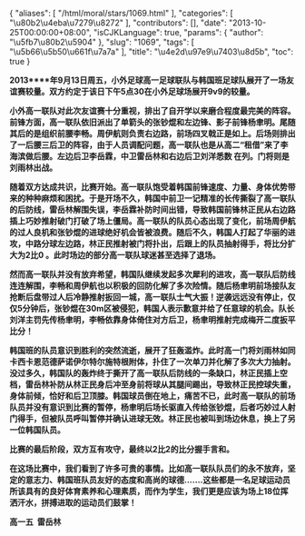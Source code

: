 {
    "aliases": [
        "/html/moral/stars/1069.html"
    ],
    "categories": [
        "\u80b2\u4eba\u7279\u8272"
    ],
    "contributors": [],
    "date": "2013-10-25T00:00:00+08:00",
    "isCJKLanguage": true,
    "params": {
        "author": "\u5fb7\u80b2\u5904"
    },
    "slug": "1069",
    "tags": [
        "\u5b66\u5b50\u661f\u7a7a"
    ],
    "title": "\u4e2d\u97e9\u7403\u8d5b",
    "toc": true
}

**2013****年9月13日周五，小外足球高一足球联队与韩国班足球队展开了一场友谊赛较量。双方约定于该日下午5点30在小外足球场展开9v9的较量。**




**小外高一联队对此次友谊赛十分重视，排出了自开学以来磨合程度最完美的阵容。前锋方面，高一联队依旧派出了单箭头的张钞焜和左边锋、影子前锋杨聿明。尾随其后的是组织前腰李畅。周伊航则负责右边路，前场四叉戟正是如上。后场则排出了一后腰三后卫的阵容，由于人员调配问题，高一联队也是从高二“租借”来了李海滨做后腰。左边后卫李岳霖，中卫雷岳林和右边后卫刘洋悉数 在列。门将则是刘雨林出战。**




**随着双方达成共识，比赛开始。高一联队饱受着韩国前锋速度、力量、身体优势带来的种种麻烦和困扰。于是开场不久，韩国中前卫一记精准的长传撕裂了高一联队的后防线，雷岳林解围失误，李岳霖补防时间出错，导致韩国前锋林正民从右边路插上巧妙推射破门打破了场上僵局。高一联队的队员心态出现了变化，前场周伊航的过人良机和张钞焜的进球绝好机会皆被浪费。随后不久，韩国人打起了华丽的进攻，中路分球左边路，林正民推射被门将扑出，后跟上的队员抽射得手，将比分扩大为2比0 。此时场边的部分高一联队球迷甚至选择了退场。**




**然而高一联队并没有放弃希望，韩国队继续发起多次犀利的进攻，高一联队后防线连连解围，李畅和周伊航也以积极的回防化解了多次险情。随后杨聿明前场接队友抢断后盘带过人后冷静推射扳回一城，高一联队士气大振！逆袭远远没有停止，仅仅5分钟后，张钞焜在30m区被侵犯，韩国人表示歉意并给了任意球的机会。队长刘洋主罚先传杨聿明，李畅依靠身体倚住对方后卫，杨聿明推射完成梅开二度扳平比分！**




**韩国班的队员意识到胜利的突然流逝，展开了狂轰滥炸。此时高一门将刘雨林如同卡西卡恩范德萨诺伊尔特尔施特根附体，扑住了一次单刀并化解了多次大力抽射。没过多久，韩国队的轰炸终于撕开了高一联队后防线的一条缺口，林正民插上空档，雷岳林补防从林正民身后冲至身前将球从其腿间踢出，导致林正民控球失重，身体前倾，恰好和后卫顶膝。韩国球员倒在地上，痛苦不已，此时高一联队的前场队员并没有意识到比赛的暂停，杨聿明后场长驱直入传给张钞焜，后者巧妙过人射门得手，但被队员呼叫暂停并确认进球无效。林正民也被叫到场边休息，换上了另一位韩国队员。**




**比赛的最后阶段，双方互有攻守，最终以2比2的比分握手言和。**




**在这场比赛中，我们看到了许多可贵的事情。比如高一联队队员们的永不放弃，坚定的意志力、韩国班队员友好的态度和高尚的球德.......这些都是一名足球运动员所该具有的良好体育素养和心理素质，而作为学生，我们更是应该为场上18位挥洒汗水，拼搏进取的运动员们鼓掌！**




**高一五  雷岳林**


